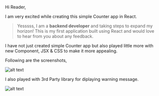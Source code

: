 Hi Reader,

I am very excited while creating this simple Counter app in React.


>Yesssss, I am a **backend developer** and taking steps to expand my horizon!
This is my first application built using React and would love to hear from you about any feedback.

I have not just created simple Counter app but also played little more with new Component, JSX & CSS to make it more appealing.

Following are the screenshots,

![alt text](https://github.com/rvs99/my-app/blob/master/public/Counter_1.jpg?raw=true)

I also played with 3rd Party library for diplaying warning message.

![alt text](https://github.com/rvs99/my-app/blob/master/public/Counter_ErrorMessage.jpg?raw=true)
